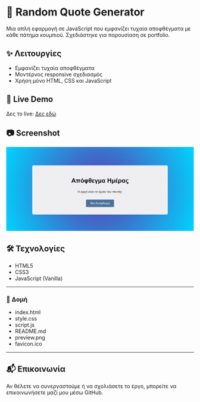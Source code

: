 # 🎯 Random Quote Generator

Μια απλή εφαρμογή σε JavaScript που εμφανίζει τυχαία αποφθέγματα με κάθε πάτημα κουμπιού. Σχεδιάστηκε για παρουσίαση σε portfolio.

## ✨ Λειτουργίες
- Εμφανίζει τυχαία αποφθέγματα
- Μοντέρνος responsive σχεδιασμός
- Χρήση μόνο HTML, CSS και JavaScript

## 🔗 Live Demo
Δες το live: [Δες εδώ](http://Jeanne9999.github.io/quote-generator/)

## 📷 Screenshot
![Preview](preview.png)

## 🛠️ Τεχνολογίες
- HTML5
- CSS3
- JavaScript (Vanilla)

---

### 📁 Δομή
- index.html
- style.css
- script.js
- README.md
- preview.png
- favicon.ico


---

## 📬 Επικοινωνία
Αν θέλετε να συνεργαστούμε ή να σχολιάσετε το έργο, μπορείτε να επικοινωνήσετε μαζί μου μέσω GitHub.
